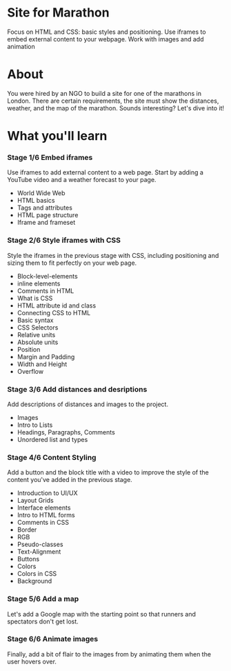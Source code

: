 # Site for Marathon
Focus on HTML and CSS: basic styles and positioning. Use iframes to embed external content to your webpage. Work with images and add animation

# About
You were hired by an NGO to build a site for one of the marathons in London. There are certain requirements, the site must show the distances, weather, and the map of the marathon. Sounds interesting? Let's dive into it!

# What you'll learn
### Stage 1/6 Embed iframes
Use iframes to add external content to a web page. Start by adding a YouTube video and a weather forecast to your page.
- World Wide Web
- HTML basics
- Tags and attributes
- HTML page structure
- Iframe and frameset

### Stage 2/6 Style iframes with CSS
Style the iframes in the previous stage with CSS, including positioning and sizing them to fit perfectly on your web page.
- Block-level-elements
- inline elements
- Comments in HTML
- What is CSS
- HTML attribute id and class
- Connecting CSS to HTML
- Basic syntax
- CSS Selectors
- Relative units
- Absolute units
- Position
- Margin and Padding
- Width and Height
- Overflow

### Stage 3/6 Add distances and desriptions
Add descriptions of distances and images to the project.
- Images
- Intro to Lists
- Headings, Paragraphs, Comments
- Unordered list and types

### Stage 4/6 Content Styling
Add a button and the block title with a video to improve the style of the content you've added in the previous stage.
- Introduction to UI/UX
- Layout Grids
- Interface elements
- Intro to HTML forms
- Comments in CSS
- Border
- RGB
- Pseudo-classes
- Text-Alignment
- Buttons
- Colors
- Colors in CSS
- Background

### Stage 5/6 Add a map
Let's add a Google map with the starting point so that runners and spectators don't get lost.

### Stage 6/6 Animate images
Finally, add a bit of flair to the images from by animating them when the user hovers over.
